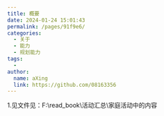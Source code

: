 ```yaml
---
title: 概要
date: 2024-01-24 15:01:43
permalink: /pages/91f9e6/
categories:
  - 关于
  - 能力
  - 规划能力
tags:
  - 
author: 
  name: aXing
  link: https://github.com/08163356
---
```

1.见文件见：F:\read_book\活动汇总\家庭活动中的内容


